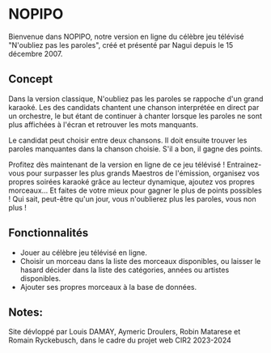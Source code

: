 # NOPlPO
Bienvenue dans NOPlPO, notre version en ligne du célèbre jeu télévisé "N'oubliez pas les paroles", créé et présenté par Nagui depuis 
le 15 décembre 2007.

## Concept

Dans la version classique, N'oubliez pas les paroles se rappoche d'un grand karaoké. Les des candidats chantent une chanson interprétée en direct par un orchestre, le but étant de continuer à chanter lorsque les paroles ne sont plus affichées à l'écran et retrouver les mots manquants. 

Le candidat peut choisir entre deux chansons. Il doit ensuite trouver les paroles manquantes dans la chanson choisie. S'il a bon, il gagne des points.

Profitez dès maintenant de la version en ligne de ce jeu télévisé ! Entrainez-vous pour surpasser les plus grands Maestros de l'émission, organisez vos propres soirées karaoké grâce au lecteur dynamique, ajoutez vos propres morceaux... Et faites de votre mieux pour gagner le plus de points possibles !
Qui sait, peut-être qu'un jour, vous n'oublierez plus les paroles, vous non plus !

## Fonctionnalités

- Jouer au célèbre jeu télévisé en ligne.
- Choisir un morceau dans la liste des morceaux disponibles, ou laisser le hasard décider dans la liste des catégories, années ou artistes disponibles.
- Ajouter ses propres morceaux à la base de données.

## Notes:
Site dévloppé par Louis DAMAY,  Aymeric Droulers, Robin Matarese et Romain Ryckebusch, dans le cadre du projet web CIR2 2023-2024
